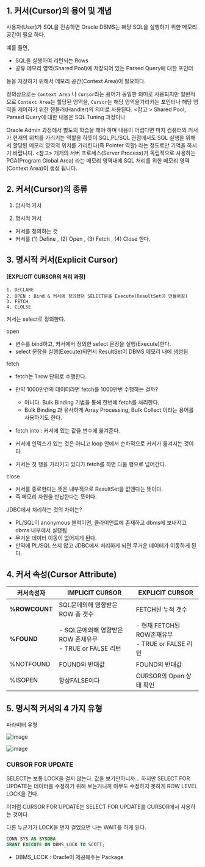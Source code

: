 

## 1. 커서(Cursor)의 용어 및 개념

사용자(User)가 SQL을 전송하면 Oracle DBMS는 해당 SQL을 실행하기 위한 메모리 공간이 필요 하다.
 
예를 들면,
 
- SQL을 실행하여 리턴되는 Rows
- 공유 메모리 영역(Shared Pool)에 저장되어 있는 Parsed Query에 대한 포인터

등을 저장하기 위해서 메모리 공간(Context Area)이 필요하다.


정의상으로는 `Context Area` 나 `Cursor`라는 용어가 동일한 의미로 사용되지만 
일반적으로 `Context Area`는 할당된 영역을, `Cursor`는 해당 영역을가리키는 포인터나 해당 영역을 제어하기 위한 핸들러(Handler)의 의미로 사용된다.
<참고 > Shared Pool, Parsed Query에 대한 내용은 SQL Tuning 과정이나
 
 
Oracle Admin 과정에서 별도의 학습을 해야 하며 내용이 어렵다면 마치
컴퓨터의 커서가 현재의 위치를 가리키는 역할을 하듯이 SQL,PL/SQL 관점에서도
SQL 실행을 위해서 할당된 메모리 영역의 위치를 가리킨다(즉 Pointer 역할) 라는
정도로만 기억을 하시기 바랍니다.
<참고> 개개의 서버 프로세스(Server Process)가 독립적으로 사용하는
PGA(Program Global Area) 라는 메모리 영역내에 SQL 처리를 위한 메모리 영역
(Context Area)이 생성 됩니다.

## 2. 커서(Cursor)의 종류
1. 암시적 커서

2. 명시적 커서
- 커서를 정의하는 것
- 커서를 (1) Define , (2) Open , (3) Fetch , (4) Close 한다.


## 3. 명시적 커서(Explicit Cursor)

#### [EXPLICIT CURSOR의 처리 과정]

```
1. DECLARE
2. OPEN : Bind & 커서에 정의했던 SELECT문을 Execute(ResultSet이 만들어짐)
3. FETCH
4. CLOLSE
```

커서는 select로 정의한다. 



open
- 변수를 bind하고, 커서에서 정의한 select 문장을 실행(Execute)한다. 
- select 문장을 실행(Execute)되면서 ResultSet이 DBMS 메모리 내에 생성됨


fetch
- fetch는 1 row 단위로 수행한다.
- 만약 1000만건의 데이터라면 fetch를 1000만번 수행하는 걸까?
  - 아니다. Bulk Binding 기법을 통해 한번에 fetch를 처리한다. 
  - Bulk Binding 과 유사하게 Array Processing, Bulk Collect 이라는 용어를 사용하기도 한다. 
- fetch into : 커서에 있는 값을 변수에 옮겨준다.

- 커서에 인덱스가 있는 것은 아니고 loop 안에서 순차적으로 커서가 옮겨지는 것이다. 
- 커서는 첫 행을 가리키고 있다가 fetch를 하면 다움 행으로 넘어간다. 



close
- 커서를 종료한다는 뜻은 내부적으로 ResultSet을 없앤다는 뜻이다. 
- 즉 메모리 자원을 반납한다는 뜻이다. 



JDBC에서 처리하는 것의 차이는?
- PL/SQL이 anonymous 블럭이면, 클라이언트에 존재하고 dbms에 보내지고 dbms 내부에서 실행됨
- 무거운 데이터 이동이 없어지게 된다.
- 만약에 PL/SQL 쓰지 않고 JDBC에서 처리하게 되면 무거운 데이터가 이동하게 된다. 


## 4. 커서 속성(Cursor Attribute)

|커서속성자 |IMPLICIT CURSOR |EXPLICIT CURSOR|
|-----------|---------------|----------------|
|**%ROWCOUNT** |SQL문에의해 영향받은 ROW 총 갯수| FETCH된 누적 갯수 |
|**%FOUND** |- SQL문에의해 영향받은ROW 존재유무<br> - TRUE or FALSE 리턴<br> |- 현재 FETCH된 ROW존재유무<br> - TRUE or FALSE 리턴|
|%NOTFOUND|FOUND의 반대값| FOUND의 반대값|
|%ISOPEN| 항상FALSE이다| CURSOR의 Open 상태 확인|


## 5. 명시적 커서의 4 가지 유형


파라미터 유형

![image](https://user-images.githubusercontent.com/77392444/124404114-6d063400-dd74-11eb-882b-70935ef2fa32.png)


![image](https://user-images.githubusercontent.com/77392444/124404134-8d35f300-dd74-11eb-9da5-b0cb5d1da49f.png)

### CURSOR FOR UPDATE
SELECT는 보통 LOCK을 걸지 않는다. 값을 보기만하니까...
하지만 SELECT FOR UPDATE는 데이터를 수정하기 위해 보는거니까 아무도 수정하지 못하게 ROW LEVEL LOCK을 건다. 

이처럼 CURSOR FOR UPDATE는 SELECT FOR UPDATE를 CURSOR에서 사용하는 것이다. 

다른 누군가가 LOCK을 먼저 걸었으면 나는 WAIT를 하게 된다. 

```SQL
CONN SYS AS SYSDBA
GRANT EXECUTE ON DBMS_LOCK TO SCOTT;
```

- DBMS_LOCK : Oracle이 제공해주는 Package


